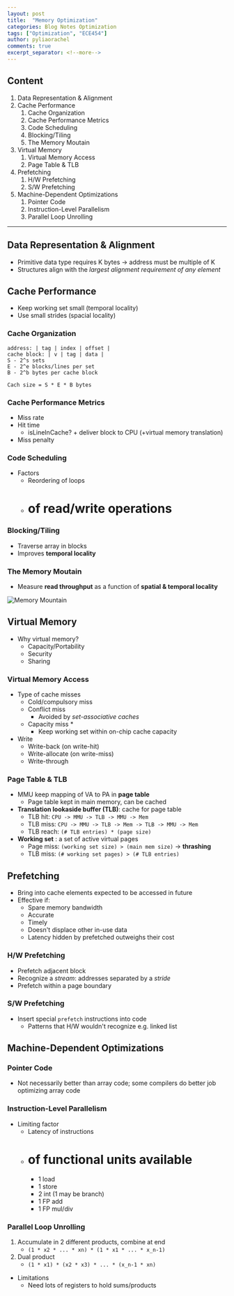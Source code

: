 ```yaml
---
layout: post
title:  "Memory Optimization"
categories: Blog Notes Optimization
tags: ["Optimization", "ECE454"]
author: pyliaorachel
comments: true
excerpt_separator: <!--more-->
---
```


## Content

1. Data Representation & Alignment
2. Cache Performance
	1. Cache Organization
	2. Cache Performance Metrics
	3. Code Scheduling
	4. Blocking/Tiling
	5. The Memory Moutain
3. Virtual Memory
	1. Virtual Memory Access
	2. Page Table & TLB
4. Prefetching
	1. H/W Prefetching
	2. S/W Prefetching
5. Machine-Dependent Optimizations
	1. Pointer Code
	2. Instruction-Level Parallelism
	3. Parallel Loop Unrolling

<!--more-->
---
## Data Representation & Alignment

- Primitive data type requires K bytes -> address must be multiple of K
- Structures align with the _largest alignment requirement of any element_

## Cache Performance

- Keep working set small (temporal locality)
- Use small strides (spacial locality)

### Cache Organization

```
address: | tag | index | offset |
cache block: | v | tag | data |
S - 2^s sets
E - 2^e blocks/lines per set
B - 2^b bytes per cache block

Cach size = S * E * B bytes
```
### Cache Performance Metrics

- Miss rate
- Hit time
	- isLineInCache? + deliver block to CPU (+virtual memory translation)
- Miss penalty

### Code Scheduling

- Factors
	- Reordering of loops
	- # of read/write operations

### Blocking/Tiling

- Traverse array in blocks
- Improves __temporal locality__

### The Memory Moutain

- Measure __read throughput__ as a function of __spatial & temporal locality__

![Memory Mountain](http://cfile22.uf.tistory.com/image/112730164AC0AFAB36962C)

## Virtual Memory

- Why virtual memory?
	- Capacity/Portability
	- Security
	- Sharing

### Virtual Memory Access

- Type of cache misses
	- Cold/compulsory miss
	- Conflict miss
		- Avoided by _set-associative caches_
	- Capacity miss *
		- Keep working set within on-chip cache capacity
- Write
	- Write-back (on write-hit)
	- Write-allocate (on write-miss)
	- Write-through

### Page Table & TLB

- MMU keep mapping of VA to PA in __page table__
	- Page table kept in main memory, can be cached
- __Translation lookaside buffer (TLB)__: cache for page table
	- TLB hit: `CPU -> MMU -> TLB -> MMU -> Mem`
	- TLB miss: `CPU -> MMU -> TLB -> Mem -> TLB -> MMU -> Mem`
	- TLB reach: `(# TLB entries) * (page size)`
- __Working set__ : a set of active virtual pages
	- Page miss: `(working set size) > (main mem size)` -> __thrashing__
	- TLB miss: `(# working set pages) > (# TLB entries)`

## Prefetching

- Bring into cache elements expected to be accessed in future
- Effective if:
	- Spare memory bandwidth
	- Accurate
	- Timely
	- Doesn't displace other in-use data
	- Latency hidden by prefetched outweighs their cost

### H/W Prefetching

- Prefetch adjacent block
- Recognize a _stream_: addresses separated by a _stride_
- Prefetch within a page boundary

### S/W Prefetching

- Insert special `prefetch` instructions into code
	- Patterns that H/W wouldn't recognize e.g. linked list

## Machine-Dependent Optimizations

### Pointer Code

- Not necessarily better than array code; some compilers do better job optimizing array code

### Instruction-Level Parallelism

- Limiting factor
	- Latency of instructions
	- # of functional units available
		- 1 load
		- 1 store
		- 2 int (1 may be branch)
		- 1 FP add
		- 1 FP mul/div

### Parallel Loop Unrolling

1. Accumulate in 2 different products, combine at end
	- `(1 * x2 * ... * xn) * (1 * x1 * ... * x_n-1)`
2. Dual product 
	- `(1 * x1) * (x2 * x3) * ... * (x_n-1 * xn)`

- Limitations
	- Need lots of registers to hold sums/products









